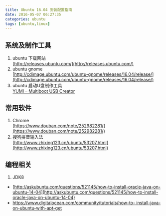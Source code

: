 ```yaml
---
title: Ubuntu 16.04 安装配置指南
date: 2016-05-07 06:27:35
categories: ubuntu
tags: [ubuntu,linux]
---
```



## 系统及制作工具
1. ubuntu 下载网站     
[http://releases.ubuntu.com/](http://releases.ubuntu.com/)
1. ubuntu gnome    
[http://cdimage.ubuntu.com/ubuntu-gnome/releases/16.04/release/](http://cdimage.ubuntu.com/ubuntu-gnome/releases/16.04/release/)
1. ubuntu 启动U盘制作工具    
[YUMI – Multiboot USB  Creator](http://www.pendrivelinux.com/yumi-multiboot-usb-creator/)   

## 常用软件
1. Chrome    
[https://www.douban.com/note/252982281/](https://www.douban.com/note/252982281/)
1. 搜狗拼音输入法    
[http://www.zhixing123.cn/ubuntu/53207.html](http://www.zhixing123.cn/ubuntu/53207.html)


## 编程相关
1. JDK8     
  * [http://askubuntu.com/questions/521145/how-to-install-oracle-java-on-ubuntu-14-04](http://askubuntu.com/questions/521145/how-to-install-oracle-java-on-ubuntu-14-04)      
 * [https://www.digitalocean.com/community/tutorials/how-to- install-java-on-ubuntu-with-apt-get](https://www.digitalocean.com/community/tutorials/how-to-install-java-on-ubuntu-with-apt-get)

